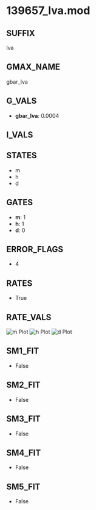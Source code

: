 # 139657_lva.mod

## SUFFIX

lva

## GMAX_NAME

gbar_lva

## G_VALS

- **gbar_lva**: 0.0004

## I_VALS


## STATES

- m
- h
- d

## GATES

- **m**: 1
- **h**: 1
- **d**: 0

## ERROR_FLAGS

- 4

## RATES

- True

## RATE_VALS

![m Plot](/Users/pbozelos/Dropbox/icg-Chai-Panos/supermodels/output_markdown_files/Ca/139657_lva.mod/images/m.png)
![h Plot](/Users/pbozelos/Dropbox/icg-Chai-Panos/supermodels/output_markdown_files/Ca/139657_lva.mod/images/h.png)
![d Plot](/Users/pbozelos/Dropbox/icg-Chai-Panos/supermodels/output_markdown_files/Ca/139657_lva.mod/images/d.png)

## SM1_FIT

- False

## SM2_FIT

- False

## SM3_FIT

- False

## SM4_FIT

- False

## SM5_FIT

- False

